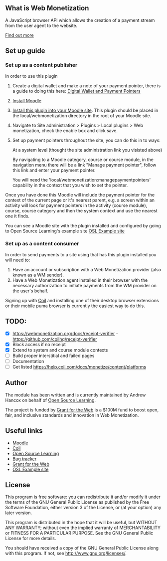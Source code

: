 ## What is Web Monetization

A JavaScript browser API which allows the creation of a payment stream from the user agent to the website.

[Find out more](https://webmonetization.org/docs/explainer)

## Set up guide
### Set up as a content publisher
In order to use this plugin 

1. Create a digital wallet and make a note of your payment pointer, there is a guide to doing this here: [Digital Wallet and Payment Pointers](https://webmonetization.org/docs/ilp-wallets)
2. [Install Moodle](https://docs.moodle.org/310/en/Installing_Moodle)
3. [Install this plugin into your Moodle site](https://docs.moodle.org/en/Installing_plugins#Installing_a_plugin). This plugin should be placed in the local/webmonetization directory in the root of your Moodle site.
4. Navigate to Site administration > Plugins > Local plugins > Web monetization, check the enable box and click save.
5. Set up payment pointers throughout the site, you can do this in to ways:
        
    At a system level (thought the site administration link you visisted above)
    
    By navigating to a Moodle category, course or course module, in the navigation menu there will be a link "Manage payment pointer", follow this link and enter your payment pointer.
    
    You will need the 'local/webmonetization:managepaymentpointers' capability in the context that you wish to set the pointer.
    
Once you have done this Moodle will include the payment pointer for the context of the current page or it's nearest parent, e.g. a screen within an activity will look for payment pointers in the activity (course module), course, course category and then the system context and use the nearest one it finds.

You can see a Moodle site with the plugin installed and configured by going to Open Source Learning's example site [OSL Example site](https://examplesite.opensourcelearning.co.uk)

### Set up as a content consumer
In order to send payments to a site using that has this plugin installed you will need to:
1. Have an account or subscription with a Web Monetization provider (also known as a WM sender).
2. Have a Web Monetization agent installed in their browser with the necessary authorization to initiate payments from the WM provider on the user's behalf.

Signing up with [Coil](https://coil.com/) and installing one of their desktop browser extensions or their mobile puma browser is currently the easiest way to do this.

## TODO:
- [x] https://webmonetization.org/docs/receipt-verifier - https://github.com/coilhq/receipt-verifier
- [x] Block access if no receipt
- [x] Extend to system and course module contexts
- [ ] Build proper interstitial and failed pages
- [ ] Documentation
- [ ] Get listed https://help.coil.com/docs/monetize/content/platforms

Author
------

The module has been written and is currently maintained by Andrew Hancox on behalf of [Open Source Learning](https://opensourcelearning.co.uk).

The project is funded by [Grant for the Web](https://www.grantfortheweb.org) is a $100M fund to boost open, fair, and inclusive standards and innovation in Web Monetization.

Useful links
------------

* [Moodle](https://moodle.org/)
* [Coil](https://coil.com/)
* [Open Source Learning](https://opensourcelearning.co.uk)
* [Bug tracker](https://github.com/andrewhancox/moodle-local_webmonetization/issues)
* [Grant for the Web](https://www.grantfortheweb.org)
* [OSL Example site](https://examplesite.opensourcelearning.co.uk)

License
-------

This program is free software: you can redistribute it and/or modify it under the
terms of the GNU General Public License as published by the Free Software Foundation,
either version 3 of the License, or (at your option) any later version.

This program is distributed in the hope that it will be useful, but WITHOUT ANY
WARRANTY; without even the implied warranty of MERCHANTABILITY or FITNESS FOR A
PARTICULAR PURPOSE.  See the GNU General Public License for more details.

You should have received a copy of the GNU General Public License along with this
program. If not, see <http://www.gnu.org/licenses/>.
